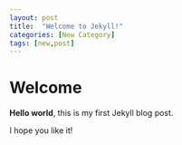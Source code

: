 ```yaml
---
layout: post
title:  "Welcome to Jekyll!"
categories: [New Category]
tags: [new,post]
---
```


# Welcome

**Hello world**, this is my first Jekyll blog post.

I hope you like it!